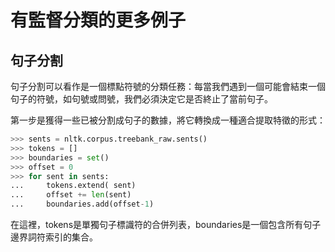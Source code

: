 有監督分類的更多例子
==
## 句子分割
句子分割可以看作是一個標點符號的分類任務：每當我們遇到一個可能會結束一個句子的符號，如句號或問號，我們必須決定它是否終止了當前句子。

第一步是獲得一些已被分割成句子的數據，將它轉換成一種適合提取特徵的形式：
```python
>>> sents = nltk.corpus.treebank_raw.sents()
>>> tokens = []
>>> boundaries = set()
>>> offset = 0
>>> for sent in sents:
...     tokens.extend( sent) 
...     offset += len(sent)
...     boundaries.add(offset-1)
```
在這裡，tokens是單獨句子標識符的合併列表，boundaries是一個包含所有句子邊界詞符索引的集合。

